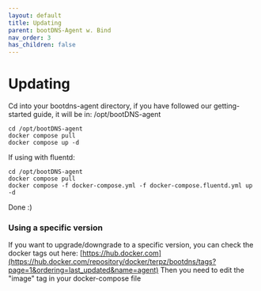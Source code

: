 ```yaml
---
layout: default
title: Updating
parent: bootDNS-Agent w. Bind
nav_order: 3
has_children: false
---
```


# Updating

Cd into your bootdns-agent directory, if you have followed our getting-started guide, it will be in: /opt/bootDNS-agent

```
cd /opt/bootDNS-agent
docker compose pull
docker compose up -d 
```

If using with fluentd:

```
cd /opt/bootDNS-agent
docker compose pull
docker compose -f docker-compose.yml -f docker-compose.fluentd.yml up -d
```

Done :) 

### Using a specific version

If you want to upgrade/downgrade to a specific version, you can check the docker tags out here: [https://hub.docker.com](https://hub.docker.com/repository/docker/terpz/bootdns/tags?page=1&ordering=last_updated&name=agent)
Then you need to edit the "image" tag in your docker-compose file
